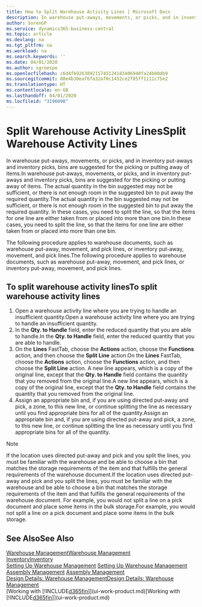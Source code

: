 ```yaml
---
title: How to Split Warehouse Activity Lines | Microsoft Docs
description: In warehouse put-aways, movements, or picks, and in inventory put-aways and inventory picks, bins are suggested for the picking or putting away of items. The actual quantity in the bin suggested may not be sufficient, or there is not enough room in the suggested bin to put away the required quantity. In these cases, you need to split the line, so that the items for one line are either taken from or placed into more than one bin.
author: SorenGP
ms.service: dynamics365-business-central
ms.topic: article
ms.devlang: na
ms.tgt_pltfrm: na
ms.workload: na
ms.search.keywords: ''
ms.date: 04/01/2020
ms.author: sgroespe
ms.openlocfilehash: c6d4f6926389215745124183406940fa24b00db9
ms.sourcegitcommit: 88e4b30eaf6fa32af0c1452ce2f85ff1111c75e2
ms.translationtype: HT
ms.contentlocale: en-GB
ms.lasthandoff: 04/01/2020
ms.locfileid: "3196098"
---
```

# <a name="split-warehouse-activity-lines"></a><span data-ttu-id="bf0ff-105">Split Warehouse Activity Lines</span><span class="sxs-lookup"><span data-stu-id="bf0ff-105">Split Warehouse Activity Lines</span></span>
<span data-ttu-id="bf0ff-106">In warehouse put-aways, movements, or picks, and in inventory put-aways and inventory picks, bins are suggested for the picking or putting away of items.</span><span class="sxs-lookup"><span data-stu-id="bf0ff-106">In warehouse put-aways, movements, or picks, and in inventory put-aways and inventory picks, bins are suggested for the picking or putting away of items.</span></span> <span data-ttu-id="bf0ff-107">The actual quantity in the bin suggested may not be sufficient, or there is not enough room in the suggested bin to put away the required quantity.</span><span class="sxs-lookup"><span data-stu-id="bf0ff-107">The actual quantity in the bin suggested may not be sufficient, or there is not enough room in the suggested bin to put away the required quantity.</span></span> <span data-ttu-id="bf0ff-108">In these cases, you need to split the line, so that the items for one line are either taken from or placed into more than one bin.</span><span class="sxs-lookup"><span data-stu-id="bf0ff-108">In these cases, you need to split the line, so that the items for one line are either taken from or placed into more than one bin.</span></span>  

<span data-ttu-id="bf0ff-109">The following procedure applies to warehouse documents, such as warehouse put-away, movement, and pick lines, or inventory put-away, movement, and pick lines.</span><span class="sxs-lookup"><span data-stu-id="bf0ff-109">The following procedure applies to warehouse documents, such as warehouse put-away, movement, and pick lines, or inventory put-away, movement, and pick lines.</span></span>  

## <a name="to-split-warehouse-activity-lines"></a><span data-ttu-id="bf0ff-110">To split warehouse activity lines</span><span class="sxs-lookup"><span data-stu-id="bf0ff-110">To split warehouse activity lines</span></span>  
1.  <span data-ttu-id="bf0ff-111">Open a warehouse activity line where you are trying to handle an insufficient quantity.</span><span class="sxs-lookup"><span data-stu-id="bf0ff-111">Open a warehouse activity line where you are trying to handle an insufficient quantity.</span></span>  
2.  <span data-ttu-id="bf0ff-112">In the **Qty. to Handle** field, enter the reduced quantity that you are able to handle.</span><span class="sxs-lookup"><span data-stu-id="bf0ff-112">In the **Qty. to Handle** field, enter the reduced quantity that you are able to handle.</span></span>  
3.  <span data-ttu-id="bf0ff-113">On the **Lines** FastTab, choose the **Actions** action, choose the **Functions** action, and then choose the **Split Line** action.</span><span class="sxs-lookup"><span data-stu-id="bf0ff-113">On the **Lines** FastTab, choose the **Actions** action, choose the **Functions** action, and then choose the **Split Line** action.</span></span> <span data-ttu-id="bf0ff-114">A new line appears, which is a copy of the original line, except that the **Qty. to Handle** field contains the quantity that you removed from the original line.</span><span class="sxs-lookup"><span data-stu-id="bf0ff-114">A new line appears, which is a copy of the original line, except that the **Qty. to Handle** field contains the quantity that you removed from the original line.</span></span>  
4.  <span data-ttu-id="bf0ff-115">Assign an appropriate bin and, if you are using directed put-away and pick, a zone, to this new line, or continue splitting the line as necessary until you find appropriate bins for all of the quantity.</span><span class="sxs-lookup"><span data-stu-id="bf0ff-115">Assign an appropriate bin and, if you are using directed put-away and pick, a zone, to this new line, or continue splitting the line as necessary until you find appropriate bins for all of the quantity.</span></span>  

> [!NOTE]  
>  <span data-ttu-id="bf0ff-116">If the location uses directed put-away and pick and you split the lines, you must be familiar with the warehouse and be able to choose a bin that matches the storage requirements of the item and that fulfills the general requirements of the warehouse document.</span><span class="sxs-lookup"><span data-stu-id="bf0ff-116">If the location uses directed put-away and pick and you split the lines, you must be familiar with the warehouse and be able to choose a bin that matches the storage requirements of the item and that fulfills the general requirements of the warehouse document.</span></span> <span data-ttu-id="bf0ff-117">For example, you would not split a line on a pick document and place some items in the bulk storage.</span><span class="sxs-lookup"><span data-stu-id="bf0ff-117">For example, you would not split a line on a pick document and place some items in the bulk storage.</span></span>  

## <a name="see-also"></a><span data-ttu-id="bf0ff-118">See Also</span><span class="sxs-lookup"><span data-stu-id="bf0ff-118">See Also</span></span>  
[<span data-ttu-id="bf0ff-119">Warehouse Management</span><span class="sxs-lookup"><span data-stu-id="bf0ff-119">Warehouse Management</span></span>](warehouse-manage-warehouse.md)  
[<span data-ttu-id="bf0ff-120">Inventory</span><span class="sxs-lookup"><span data-stu-id="bf0ff-120">Inventory</span></span>](inventory-manage-inventory.md)  
<span data-ttu-id="bf0ff-121">[Setting Up Warehouse Management](warehouse-setup-warehouse.md)   </span><span class="sxs-lookup"><span data-stu-id="bf0ff-121">[Setting Up Warehouse Management](warehouse-setup-warehouse.md)   </span></span>  
<span data-ttu-id="bf0ff-122">[Assembly Management](assembly-assemble-items.md)  </span><span class="sxs-lookup"><span data-stu-id="bf0ff-122">[Assembly Management](assembly-assemble-items.md)  </span></span>  
[<span data-ttu-id="bf0ff-123">Design Details: Warehouse Management</span><span class="sxs-lookup"><span data-stu-id="bf0ff-123">Design Details: Warehouse Management</span></span>](design-details-warehouse-management.md)  
<span data-ttu-id="bf0ff-124">[Working with [!INCLUDE[d365fin](includes/d365fin_md.md)]](ui-work-product.md)</span><span class="sxs-lookup"><span data-stu-id="bf0ff-124">[Working with [!INCLUDE[d365fin](includes/d365fin_md.md)]](ui-work-product.md)</span></span>
